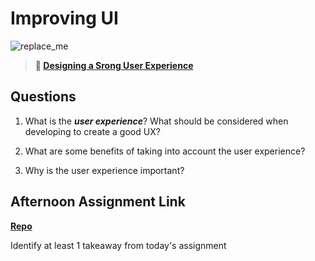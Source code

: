 # Improving UI

![replace_me](https://codeworks.blob.core.windows.net/public/assets/img/illustrations/placeholder.svg)

> **📖 [Designing a Srong User Experience](https://codeworksacademy.com/fs-student-guide/resources/wk7/03-Creating-Good-UX)**

## Questions

1. What is the ***user experience***? What should be considered when developing to create a good UX?

2. What are some benefits of taking into account the user experience?

3. Why is the user experience important?

## Afternoon Assignment Link

**[Repo](https://github.com/AnastasiiaShaynyuk/<ASSIGNMENT_REPO>)**

Identify at least 1 takeaway from today's assignment
